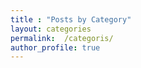 ```yaml
---
title : "Posts by Category"  
layout: categories  
permalink:  /categoris/  
author_profile: true  
---
```



